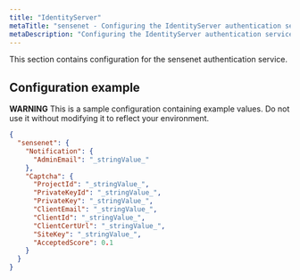 ```yaml
---
title: "IdentityServer"
metaTitle: "sensenet - Configuring the IdentityServer authentication service"
metaDescription: "Configuring the IdentityServer authentication service"
---
```


This section contains configuration for the sensenet authentication service.

## Configuration example

**WARNING** This is a sample configuration containing example values. Do not use it without modifying it to reflect your environment.
``` json
{
  "sensenet": {
    "Notification": {
      "AdminEmail": "_stringValue_"
    },
    "Captcha": {
      "ProjectId": "_stringValue_",
      "PrivateKeyId": "_stringValue_",
      "PrivateKey": "_stringValue_",
      "ClientEmail": "_stringValue_",
      "ClientId": "_stringValue_",
      "ClientCertUrl": "_stringValue_",
      "SiteKey": "_stringValue_",
      "AcceptedScore": 0.1
    }
  }
}
```
